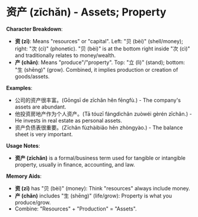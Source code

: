 # **资产 (zīchǎn) - Assets; Property**

**Character Breakdown**:  
- **资 (zī)**: Means "resources" or "capital". Left: "贝 (bèi)" (shell/money); right: "次 (cì)" (phonetic). "贝 (bèi)" is at the bottom right inside "次 (cì)" and traditionally relates to money/wealth.  
- **产 (chǎn)**: Means "produce"/"property". Top: "立 (lì)" (stand); bottom: "生 (shēng)" (grow). Combined, it implies production or creation of goods/assets.

**Examples**:  
- 公司的资产很丰富。(Gōngsī de zīchǎn hěn fēngfù.) - The company's assets are abundant.  
- 他投资房地产作为个人资产。(Tā tóuzī fángdìchǎn zuòwéi gèrén zīchǎn.) - He invests in real estate as personal assets.  
- 资产负债表很重要。(Zīchǎn fùzhàibiǎo hěn zhòngyào.) - The balance sheet is very important.

**Usage Notes**:  
- **资产 (zīchǎn)** is a formal/business term used for tangible or intangible property, usually in finance, accounting, and law.

**Memory Aids**:  
- **资 (zī)** has "贝 (bèi)" (money): Think "resources" always include money.  
- **产 (chǎn)** includes "生 (shēng)" (life/grow): Property is what you produce/grow.  
- Combine: "Resources" + "Production" = "Assets".